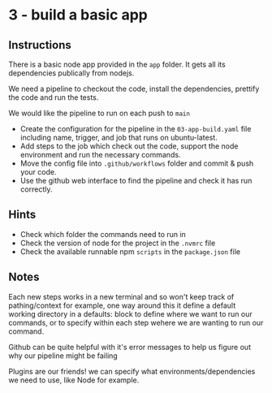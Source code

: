 # 3 - build a basic app

## Instructions
There is a basic node app provided in the `app` folder. It gets all its dependencies publically from nodejs.

We need a pipeline to checkout the code, install the dependencies, prettify the code and run the tests.

We would like the pipeline to run on each push to `main`

- Create the configuration for the pipeline in the `03-app-build.yaml` file including name, trigger, and job that runs on ubuntu-latest.
- Add steps to the job which check out the code, support the node environment and run the necessary commands.
- Move the config file into `.github/workflows` folder and commit & push your code.
- Use the github web interface to find the pipeline and check it has run correctly.

## Hints
- Check which folder the commands need to run in
- Check the version of node for the project in the `.nvmrc` file
- Check the available runnable npm `scripts` in the `package.json` file

## Notes

Each new steps works in a new terminal and so won't keep track of pathing/context for example, one way around this it define a default working directory in a defaults: block to define where we want to run our commands, or to specify within each step wehere we are wanting to run our command.

Github can be quite helpful with it's error messages to help us figure out why our pipeline might be failing

Plugins are our friends! we can specify what environments/dependencies we need to use, like Node for example.


